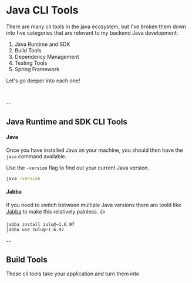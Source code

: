 # Java CLI Tools

There are many cli tools in the java ecosystem, but I've broken them down into five categories that are relevant to my backend Java development:

1) Java Runtime and SDK
2) Build Tools
3) Dependency Management
4) Testing Tools
5) Spring Framework

Let's go deeper into each one!

<br/>

--

## Java Runtime and SDK CLI Tools

#### Java
Once you have installed Java on your machine, you should then have the `java` command available.

Use the `-version` flag to find out your current Java version.
```bash
java -version
```

#### Jabba
If you need to switch between multiple Java versions there are toold like [Jabba](https://github.com/shyiko/jabba) to make this relatively painless. 👍
```bash
jabba install zulu@~1.6.97
jabba use zulu@~1.6.97
```

--

## Build Tools

These cli tools take your application and turn them into 





